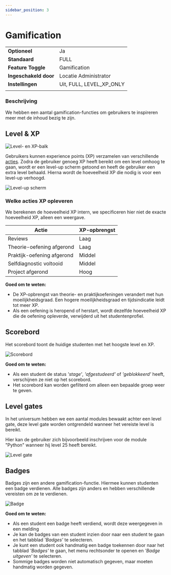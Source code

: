 ```yaml
---
sidebar_position: 3
---
```


# Gamification

|                       |                          |
|-----------------------|--------------------------|
| **Optioneel**         | Ja                       |
| **Standaard**         | FULL                     |
| **Feature Toggle**    | Gamification             |
| **Ingeschakeld door** | Locatie Administrator    |
| **Instellingen**      | Uit, FULL, LEVEL_XP_ONLY |
|                       |                          |

### Beschrijving

We hebben een aantal gamification-functies om gebruikers te inspireren meer met de inhoud bezig te zijn.

## Level & XP

![Level- en XP-balk](/img/staff/coaches/gamification/xp-bar.png)

Gebruikers kunnen experience points (XP) verzamelen van verschillende [acties](#welke-acties-xp-opleveren).
Zodra de gebruiker genoeg XP heeft bereikt om een level omhoog te gaan, wordt er een level-up scherm getoond en heeft de
gebruiker een extra level behaald.
Hierna wordt de hoeveelheid XP die nodig is voor een level-up verhoogd.

![Level-up scherm](/img/staff/coaches/gamification/level-up.png)

### Welke acties XP opleveren

We berekenen de hoeveelheid XP intern, we specificeren hier niet de exacte hoeveelheid XP, alleen een weergave.

| Actie                      | XP-opbrengst |
|----------------------------|--------------|
| Reviews                    | Laag         |
| Theorie-oefening afgerond  | Laag         |
| Praktijk-oefening afgerond | Middel       |
| Selfdiagnostic voltooid    | Middel       |
| Project afgerond           | Hoog         |

**Goed om te weten:**

- De XP-opbrengst van theorie- en praktijkoefeningen verandert met hun moeilijkheidsgraad. Een hogere moeilijkheidsgraad
  en tijdsindicatie leidt tot meer XP.
- Als een oefening is heropend of herstart, wordt dezelfde hoeveelheid XP die de oefening opleverde, verwijderd uit het
  studentenprofiel.

## Scorebord

Het scorebord toont de huidige studenten met het hoogste level en XP.

![Scorebord](/img/staff/coaches/gamification/leaderboard.png)

**Goed om te weten:**

- Als een student de status *'stage'*, *'afgestudeerd'* of *'geblokkeerd'* heeft, verschijnen ze niet op het scorebord.
- Het scorebord kan worden gefilterd om alleen een bepaalde groep weer te geven.

## Level gates

In het universum hebben we een aantal modules bewaakt achter een level gate, deze level gate worden ontgrendeld
wanneer het vereiste level is bereikt.

Hier kan de gebruiker zich bijvoorbeeld inschrijven voor de module "Python" wanneer hij level 25 heeft bereikt.

![Level gate](/img/staff/coaches/gamification/level-gate.png)

## Badges

Badges zijn een andere gamification-functie. Hiermee kunnen studenten een badge verdienen.
Alle badges zijn anders en hebben verschillende vereisten om ze te verdienen.

![Badge](/img/staff/coaches/gamification/badge.png)

**Goed om te weten:**

- Als een student een badge heeft verdiend, wordt deze weergegeven in een melding
- Je kan de badges van een student inzien door naar een student te gaan en het tabblad *'Badges'* te
  selecteren.
- Je kunt een student ook handmatig een badge toekennen door naar het tabblad *'Badges'* te gaan, het menu rechtsonder
  te openen en *'Badge uitgeven'* te selecteren.
- Sommige badges worden niet automatisch gegeven, maar moeten handmatig worden gegeven.